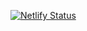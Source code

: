 [![Netlify Status](https://api.netlify.com/api/v1/badges/f7a83365-4dac-4743-8b75-940f941db337/deploy-status)](https://app.netlify.com/sites/midl-2021/deploys)